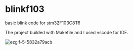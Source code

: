 # blinkf103
basic blink code for stm32F103C8T6

The project builded with Makefile and I used vscode for IDE.


![ezgif-5-5832a79acb](https://user-images.githubusercontent.com/73019981/230780863-75456c15-f2e3-405b-8bdf-4bf805840740.gif)

